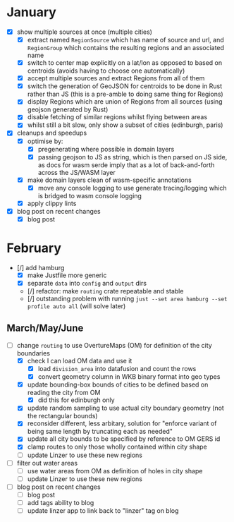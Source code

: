# January

* [x] show multiple sources at once (multiple cities)
    * [x] extract named `RegionSource` which has name of source and url, and `RegionGroup` which contains the resulting regions and an associated name
    * [x] switch to center map explicitly on a lat/lon as opposed to based on centroids (avoids having to choose one automatically)
    * [x] accept multiple sources and extract Regions from all of them
    * [x] switch the generation of GeoJSON for centroids to be done in Rust rather than JS (this is a pre-amble to doing same thing for Regions)
    * [x] display Regions which are union of Regions from all sources (using geojson generated by Rust)
    * [x] disable fetching of similar regions whilst flying between areas
    * [x] whilst still a bit slow, only show a subset of cities (edinburgh, paris)

* [x] cleanups and speedups
    * [x] optimise by:
        * [x] pregenerating where possible in domain layers
        * [x] passing geojson to JS as string, which is then parsed on JS side, as docs for wasm serde imply that as a lot of back-and-forth across the JS/WASM layer
    * [x] make domain layers clean of wasm-specific annotations
        * [x] move any console logging to use generate tracing/logging which is bridged to wasm console logging
    * [x] apply clippy lints

* [x] blog post on recent changes
    * [x] blog post

# February

* [/] add hamburg
    * [x] make Justfile more generic
    * [x] separate `data` into `config` and `output` dirs
    * [/] refactor: make `routing` crate repeatable and stable
    * [/] outstanding problem with running `just --set area hamburg --set profile auto all` (will solve later)

## March/May/June

* [ ] change `routing` to use OvertureMaps (OM) for definition of the city boundaries
  * [x] check I can load OM data and use it
    * [x] load `division_area` into datafusion and count the rows
    * [x] convert geometry column in WKB binary format into geo types
  * [x] update bounding-box bounds of cities to be defined based on reading the city from OM
    * [x] did this for edinburgh only
  * [x] update random sampling to use actual city boundary geometry (not the rectangular bounds)
  * [x] reconsider different, less arbitary, solution for "enforce variant of being same length by truncating each as needed" 
  * [x] update all city bounds to be specified by reference to OM GERS id
  * [x] clamp routes to only those wholly contained within city shape
  * [ ] update Linzer to use these new regions

* [ ] filter out water areas
  * [ ] use water areas from OM as definition of holes in city shape
  * [ ] update Linzer to use these new regions

* [ ] blog post on recent changes
    * [ ] blog post
    * [ ] add tags ability to blog
    * [ ] update linzer app to link back to "linzer" tag on blog
